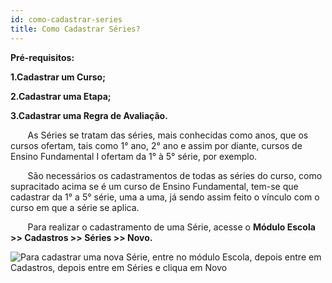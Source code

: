 ```yaml
---
id: como-cadastrar-series
title: Como Cadastrar Séries?
---
```


**Pré-requisitos:**

**1.Cadastrar um Curso;**

**2.Cadastrar uma Etapa;**

**3.Cadastrar uma Regra de Avaliação.**

&nbsp;&nbsp;&nbsp;&nbsp;&nbsp;&nbsp;&nbsp;As Séries se tratam das séries, mais conhecidas como anos, que os cursos ofertam, tais como 1° ano, 2° ano e assim por diante, cursos de Ensino Fundamental I ofertam da 1° à 5° série, por exemplo.

&nbsp;&nbsp;&nbsp;&nbsp;&nbsp;&nbsp;&nbsp;São necessários os cadastramentos de todas as séries do curso, como supracitado acima se é um curso de Ensino Fundamental, tem-se que cadastrar da 1° a 5° série, uma a uma, já sendo assim feito o vínculo com o curso em que a série se aplica.

&nbsp;&nbsp;&nbsp;&nbsp;&nbsp;&nbsp;&nbsp;Para realizar o cadastramento de uma Série, acesse o **Módulo Escola >> Cadastros >> Séries >> Novo.**

![Para cadastrar uma nova Série, entre no módulo Escola, depois entre em Cadastros, depois entre em Séries e cliqua em Novo](../img/treinamento-gif/cadastrar_series.gif)

